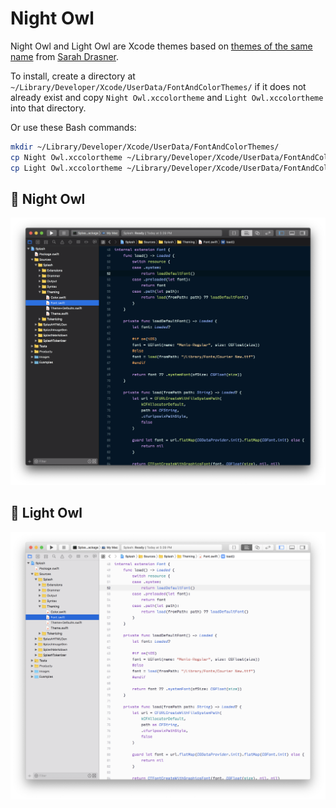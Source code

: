 # Night Owl

Night Owl and Light Owl are Xcode themes based on [themes of the same name](https://github.com/sdras/night-owl-vscode-theme) from [Sarah Drasner](https://github.com/sdras).

To install, create a directory at `~/Library/Developer/Xcode/UserData/FontAndColorThemes/` if it does not already exist and copy `Night Owl.xccolortheme` and `Light Owl.xccolortheme` into that directory.

Or use these Bash commands:

```bash
mkdir ~/Library/Developer/Xcode/UserData/FontAndColorThemes/
cp Night Owl.xccolortheme ~/Library/Developer/Xcode/UserData/FontAndColorThemes/
cp Light Owl.xccolortheme ~/Library/Developer/Xcode/UserData/FontAndColorThemes/
```

## 🌌 Night Owl

![Night Owl Xcode screenshot](night-owl-full.png)

## 🦉 Light Owl

![Light Owl Xcode screenshot](light-owl-full.png)
